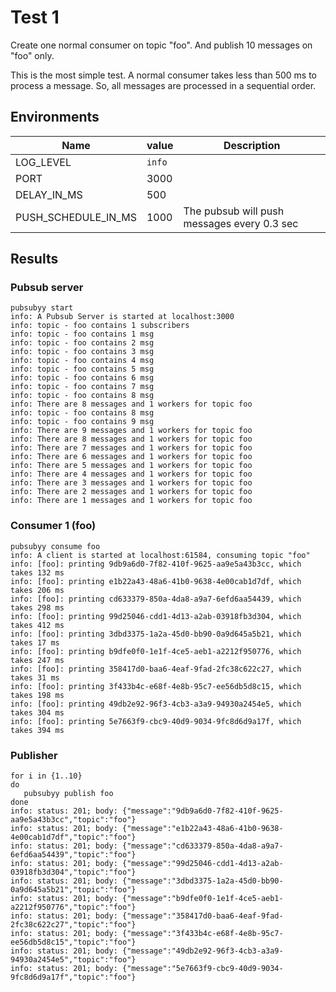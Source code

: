 # Test 1
Create one normal consumer on topic "foo". And publish 10 messages on "foo" only. 

This is the most simple test. A normal consumer takes less than 500 ms to process a message. So, all messages are processed in a sequential order. 

## Environments
| Name | value | Description|
| --- | ----| --------- |
| LOG_LEVEL | `info` | 
| PORT | 3000 |  |
| DELAY_IN_MS | 500 | |
| PUSH_SCHEDULE_IN_MS | 1000 | The pubsub will push messages every 0.3 sec |

## Results

### Pubsub server
```
pubsubyy start
info: A Pubsub Server is started at localhost:3000
info: topic - foo contains 1 subscribers
info: topic - foo contains 1 msg
info: topic - foo contains 2 msg
info: topic - foo contains 3 msg
info: topic - foo contains 4 msg
info: topic - foo contains 5 msg
info: topic - foo contains 6 msg
info: topic - foo contains 7 msg
info: topic - foo contains 8 msg
info: There are 8 messages and 1 workers for topic foo
info: topic - foo contains 8 msg
info: topic - foo contains 9 msg
info: There are 9 messages and 1 workers for topic foo
info: There are 8 messages and 1 workers for topic foo
info: There are 7 messages and 1 workers for topic foo
info: There are 6 messages and 1 workers for topic foo
info: There are 5 messages and 1 workers for topic foo
info: There are 4 messages and 1 workers for topic foo
info: There are 3 messages and 1 workers for topic foo
info: There are 2 messages and 1 workers for topic foo
info: There are 1 messages and 1 workers for topic foo
```
### Consumer 1 (foo)

```
pubsubyy consume foo
info: A client is started at localhost:61584, consuming topic "foo"
info: [foo]: printing 9db9a6d0-7f82-410f-9625-aa9e5a43b3cc, which takes 132 ms
info: [foo]: printing e1b22a43-48a6-41b0-9638-4e00cab1d7df, which takes 206 ms
info: [foo]: printing cd633379-850a-4da8-a9a7-6efd6aa54439, which takes 298 ms
info: [foo]: printing 99d25046-cdd1-4d13-a2ab-03918fb3d304, which takes 412 ms
info: [foo]: printing 3dbd3375-1a2a-45d0-bb90-0a9d645a5b21, which takes 17 ms
info: [foo]: printing b9dfe0f0-1e1f-4ce5-aeb1-a2212f950776, which takes 247 ms
info: [foo]: printing 358417d0-baa6-4eaf-9fad-2fc38c622c27, which takes 31 ms
info: [foo]: printing 3f433b4c-e68f-4e8b-95c7-ee56db5d8c15, which takes 198 ms
info: [foo]: printing 49db2e92-96f3-4cb3-a3a9-94930a2454e5, which takes 304 ms
info: [foo]: printing 5e7663f9-cbc9-40d9-9034-9fc8d6d9a17f, which takes 394 ms
```

### Publisher
```
for i in {1..10}
do
   pubsubyy publish foo
done
info: status: 201; body: {"message":"9db9a6d0-7f82-410f-9625-aa9e5a43b3cc","topic":"foo"}
info: status: 201; body: {"message":"e1b22a43-48a6-41b0-9638-4e00cab1d7df","topic":"foo"}
info: status: 201; body: {"message":"cd633379-850a-4da8-a9a7-6efd6aa54439","topic":"foo"}
info: status: 201; body: {"message":"99d25046-cdd1-4d13-a2ab-03918fb3d304","topic":"foo"}
info: status: 201; body: {"message":"3dbd3375-1a2a-45d0-bb90-0a9d645a5b21","topic":"foo"}
info: status: 201; body: {"message":"b9dfe0f0-1e1f-4ce5-aeb1-a2212f950776","topic":"foo"}
info: status: 201; body: {"message":"358417d0-baa6-4eaf-9fad-2fc38c622c27","topic":"foo"}
info: status: 201; body: {"message":"3f433b4c-e68f-4e8b-95c7-ee56db5d8c15","topic":"foo"}
info: status: 201; body: {"message":"49db2e92-96f3-4cb3-a3a9-94930a2454e5","topic":"foo"}
info: status: 201; body: {"message":"5e7663f9-cbc9-40d9-9034-9fc8d6d9a17f","topic":"foo"}
```